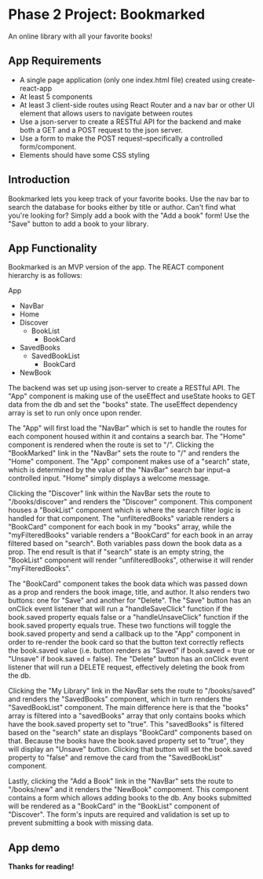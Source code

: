 # Phase 2 Project: Bookmarked

An online library with all your favorite books!

## App Requirements 

- A single page application (only one index.html file) created using create-react-app
- At least 5 components
- At least 3 client-side routes using React Router and a nav bar or other UI element that allows users to navigate between routes
- Use a json-server to create a RESTful API for the backend and make both a GET and a POST request to the json server.
- Use a form to make the POST request–specifically a controlled form/component.
- Elements should have some CSS styling

## Introduction

Bookmarked lets you keep track of your favorite books. Use the nav bar to search the database for books either by title or author. Can't find what you're looking for? Simply add a book with the "Add a book" form! Use the "Save" button to add a book to your library. 

## App Functionality

Bookmarked is an MVP version of the app. The REACT component hierarchy is as follows:

App
- NavBar
- Home
- Discover
    - BookList
        - BookCard
- SavedBooks
    - SavedBookList
        - BookCard
- NewBook

The backend was set up using json-server to create a RESTful API. The "App" component is making use of the useEffect and useState hooks to GET data from the db and set the "books" state. The useEffect dependency array is set to run only once upon render. 

The "App" will first load the "NavBar" which is set to handle the routes for each component housed within it and contains a search bar. The "Home" component is rendered when the route is set to "/". Clicking the "BookMarked" link in the "NavBar" sets the route to "/" and renders the "Home" component. The "App" component makes use of a "search" state, which is determined by the value of the "NavBar" search bar input–a controlled input. "Home" simply displays a welcome message.

Clicking the "Discover" link within the NavBar sets the route to "/books/discover" and renders the "Discover" component. This component houses a "BookList" component which is where the search filter logic is handled for that component. The "unfilteredBooks" variable renders a "BookCard" component for each book in my "books" array, while the "myFilteredBooks" variable renders a "BookCard" for each book in an array filtered based on "search". Both variables pass down the book data as a prop. The end result is that if "search" state is an empty string, the "BookList" component will render "unfilteredBooks", otherwise it will render "myFilteredBooks".

The "BookCard" component takes the book data which was passed down as a prop and renders the book image, title, and author. It also renders two buttons: one for "Save" and another for "Delete". The "Save" button has an onClick event listener that will run a "handleSaveClick" function if the book.saved property equals false or a "handleUnsaveClick" function if the book.saved property equals true. These two functions will toggle the book.saved property and send a callback up to the "App" component in order to re-render the book card so that the button text correctly reflects the book.saved value (i.e. button renders as "Saved" if book.saved = true or "Unsave" if book.saved = false). The "Delete" button has an onClick event listener that will run a DELETE request, effectively deleting the book from the db.

Clicking the "My Library" link in the NavBar sets the route to "/books/saved" and renders the "SavedBooks" component, which in turn renders the "SavedBookList" component. The main difference here is that the "books" array is filtered into a "savedBooks" array that only contains books which have the book.saved property set to "true". This "savedBooks" is filtered based on the "search" state an displays "BookCard" components based on that. Because the books have the book.saved property set to "true", they will display an "Unsave" button. Clicking that button will set the book.saved property to "false" and remove the card from the "SavedBookList" component.

Lastly, clicking the "Add a Book" link in the "NavBar" sets the route to "/books/new" and it renders the "NewBook" compoment. This component contains a form which allows adding books to the db. Any books submitted will be rendered as a "BookCard" in the "BookList" component of "Discover". The form's inputs are required and validation is set up to prevent submitting a book with missing data.

## App demo



**Thanks for reading!**



